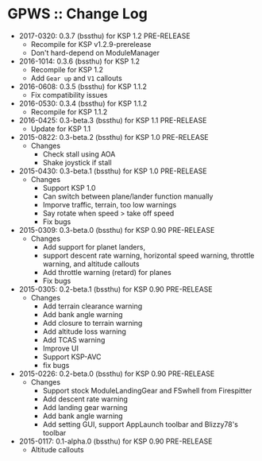 # GPWS :: Change Log

* 2017-0320: 0.3.7 (bssthu) for KSP 1.2 PRE-RELEASE
	+ Recompile for KSP v1.2.9-prerelease
	+ Don't hard-depend on ModuleManager
* 2016-1014: 0.3.6 (bssthu) for KSP 1.2
	+ Recompile for KSP 1.2
	+ Add `Gear up` and `V1` callouts
* 2016-0608: 0.3.5 (bssthu) for KSP 1.1.2
	+ Fix compatibility issues
* 2016-0530: 0.3.4 (bssthu) for KSP 1.1.2
	+ Recompile for KSP 1.1.2
* 2016-0425: 0.3-beta.3 (bssthu) for KSP 1.1 PRE-RELEASE
	+ Update for KSP 1.1
* 2015-0822: 0.3-beta.2 (bssthu) for KSP 1.0 PRE-RELEASE
	+ Changes
		- Check stall using AOA
		- Shake joystick if stall
* 2015-0430: 0.3-beta.1 (bssthu) for KSP 1.0 PRE-RELEASE
	+ Changes
		- Support KSP 1.0
		- Can switch between plane/lander function manually
		- Imporve traffic, terrain, too low warnings
		- Say rotate when speed > take off speed
		- Fix bugs
* 2015-0309: 0.3-beta.0 (bssthu) for KSP 0.90 PRE-RELEASE
	+ Changes
		- Add support for planet landers,
		- support descent rate warning, horizontal speed warning, throttle warning, and altitude callouts
		- Add throttle warning (retard) for planes
		- Fix bugs
* 2015-0305: 0.2-beta.1 (bssthu) for KSP 0.90 PRE-RELEASE
	+ Changes
		- Add terrain clearance warning
		- Add bank angle warning
		- Add closure to terrain warning
		- Add altitude loss warning
		- Add TCAS warning
		- Improve UI
		- Support KSP-AVC
		- fix bugs
* 2015-0226: 0.2-beta.0 (bssthu) for KSP 0.90 PRE-RELEASE
	+ Changes
		- Support stock ModuleLandingGear and FSwhell from Firespitter
		- Add descent rate warning
		- Add landing gear warning
		- Add bank angle warning
		- Add setting GUI, support AppLaunch toolbar and Blizzy78's toolbar
* 2015-0117: 0.1-alpha.0 (bssthu) for KSP 0.90 PRE-RELEASE
	+ Altitude callouts
